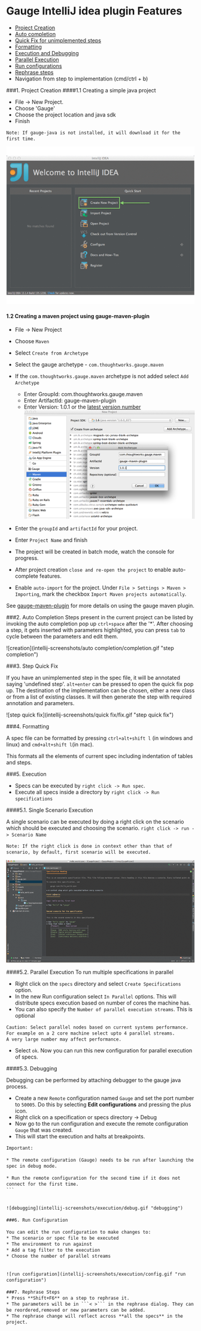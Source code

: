 # Gauge IntelliJ idea plugin Features

* [Project Creation](#1-project-creation)
* [Auto completion](#2-auto-completion)
* [Quick Fix for unimplemented steps](#3-step-quick-fix)
* [Formatting](#4-formatting)
* [Execution and Debugging](#5-execution)
* [Parallel Execution](#52-parallel-execution)
* [Run configurations](#6-run-configuration)
* [Rephrase steps](#7-rephrase-steps)
* Navigation from step to implementation (cmd/ctrl + b)

###1. Project Creation
####1.1 Creating a simple java project
 * File -> New Project.
 * Choose 'Gauge'
 * Choose the project location and java sdk
 * Finish

````
Note: If gauge-java is not installed, it will download it for the first time.
````

![creation](intellij-screenshots/creation/creation.gif "project creation")

#### 1.2 Creating a maven project using gauge-maven-plugin

* File -> New Project
* Choose `Maven`
* Select `Create from Archetype`
* Select the gauge archetype - ```com.thoughtworks.gauge.maven```
* If the ```com.thoughtworks.gauge.maven``` archetype is not added select ```Add Archetype```
    * Enter GroupId: com.thoughtworks.gauge.maven
    * Enter ArtifactId: gauge-maven-plugin
    * Enter Version: 1.0.1 or the [latest version number](https://github.com/getgauge/gauge-maven-plugin/releases)
![maven add archetype](intellij-screenshots/creation/maven_add_archetype.png "maven add archetype")


* Enter the ```groupId``` and `artifactId` for your project.
* Enter `Project Name` and finish
* The project will be created in batch mode, watch the console for progress.
* After project creation ```close and re-open the project``` to enable auto-complete features.
* Enable ```auto-import``` for the project. Under ```File > Settings > Maven > Importing```, mark the checkbox  `Import Maven projects automatically`.

 See [gauge-maven-plugin](../dependency_management/maven-plugin.md) for more details on using the gauge maven plugin.



###2. Auto Completion
Steps present in the current project can be listed by invoking the auto completion pop up `ctrl+space` after the '*'. After choosing a step, it gets inserted with parameters highlighted, you can press `tab` to cycle between the parameters and edit them.

![creation](intellij-screenshots/auto completion/completion.gif "step completion")


###3. Step Quick Fix

If you have an unimplemented step in the spec file, it will be annotated saying 'undefined step'. `alt+enter` can be pressed to open the quick fix pop up. The destination of the implementation can be chosen, either a new class or from a list of existing classes. It will then generate the step with required annotation and parameters.

![step quick fix](intellij-screenshots/quick fix/fix.gif "step quick fix")

###4. Formatting

A spec file can be formatted by pressing `ctrl+alt+shift l` (in windows and linux) and `cmd+alt+shift l`(in mac).

This formats all the elements of current spec including indentation of tables and steps.

###5. Execution

* Specs can be executed by `right click -> Run spec`.
* Execute all specs inside a directory by `right click -> Run specifications`

####5.1. Single Scenario Execution

A single scenario can be executed by doing a right click on the scenario which should be executed and choosing the scenario.
`right click -> run -> Scenario Name`

````
Note: If the right click is done in context other than that of scenario, by default, first scenario will be executed.
````

![scenario execution](intellij-screenshots/execution/scenario.gif "scenario execution")

####5.2. Parallel Execution
To run multiple specifications in parallel
* Right click on the ```specs``` directory and select ```Create Specifications``` option.
* In the new Run configuration select ```In Parallel``` options. This will distribute specs execution based on number of cores the machine has.
* You can also specify the ```Number of parallel execution streams```. This is optional
````
Caution: Select parallel nodes based on current systems performance.
For example on a 2 core machine select upto 4 parallel streams.
A very large number may affect performance.
````
* Select ```ok```. Now you can run this new configuration for parallel execution of specs.


####5.3. Debugging

Debugging can be performed by attaching debugger to the gauge java process.

* Create a new  ```Remote``` configuration named `Gauge` and set the port number to `50005`. Do this by selecting **Edit configurations** and pressing the plus icon.
* Right click on a specification or specs directory -> Debug
* Now go to the run configuration and execute the remote configuration `Gauge` that was created.
* This will start the execution and halts at breakpoints.

````
Important:

* The remote configuration (Gauge) needs to be run after launching the spec in debug mode.

* Run the remote configuration for the second time if it does not connect for the first time.
```


![debugging](intellij-screenshots/execution/debug.gif "debugging")

###6. Run Configuration

You can edit the run configuration to make changes to:
* The scenario or spec file to be executed
* The environment to run against
* Add a tag filter to the execution
* Choose the number of parallel streams


![run configuration](intellij-screenshots/execution/config.gif "run configuration")

###7. Rephrase Steps
* Press **Shift+F6** on a step to rephrase it.
* The parameters will be in ```< >``` in the rephrase dialog. They can be reordered,removed or new parameters can be added.
* The rephrase change will reflect across **all the specs** in the project.






